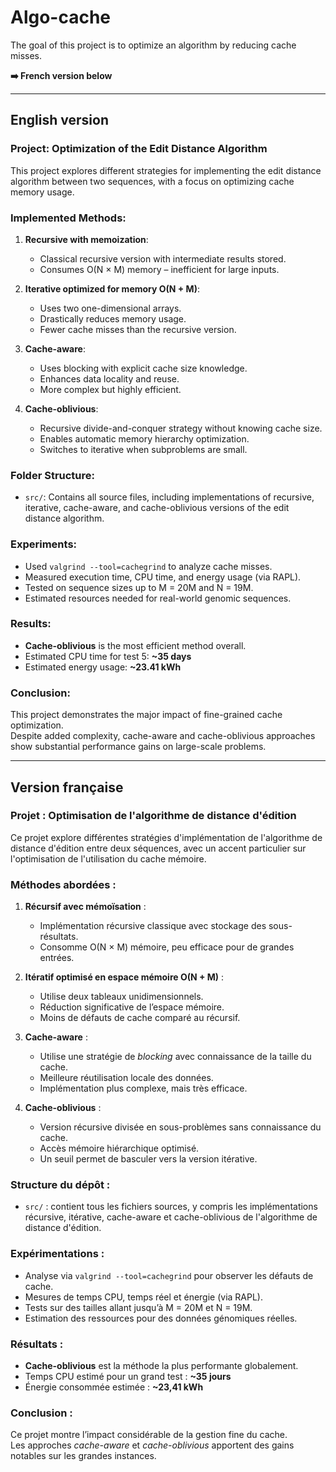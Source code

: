 # Algo-cache

The goal of this project is to optimize an algorithm by reducing cache misses.

**➡️ French version below**

---

##  English version

### Project: Optimization of the Edit Distance Algorithm

This project explores different strategies for implementing the edit distance algorithm between two sequences, with a focus on optimizing cache memory usage.

### Implemented Methods:

1. **Recursive with memoization**:
   - Classical recursive version with intermediate results stored.
   - Consumes O(N × M) memory – inefficient for large inputs.

2. **Iterative optimized for memory O(N + M)**:
   - Uses two one-dimensional arrays.
   - Drastically reduces memory usage.
   - Fewer cache misses than the recursive version.

3. **Cache-aware**:
   - Uses blocking with explicit cache size knowledge.
   - Enhances data locality and reuse.
   - More complex but highly efficient.

4. **Cache-oblivious**:
   - Recursive divide-and-conquer strategy without knowing cache size.
   - Enables automatic memory hierarchy optimization.
   - Switches to iterative when subproblems are small.

### Folder Structure:

- `src/`: Contains all source files, including implementations of recursive, iterative, cache-aware, and cache-oblivious versions of the edit distance algorithm.

### Experiments:
- Used `valgrind --tool=cachegrind` to analyze cache misses.
- Measured execution time, CPU time, and energy usage (via RAPL).
- Tested on sequence sizes up to M = 20M and N = 19M.
- Estimated resources needed for real-world genomic sequences.

### Results:
- **Cache-oblivious** is the most efficient method overall.
- Estimated CPU time for test 5: **~35 days**
- Estimated energy usage: **~23.41 kWh**

### Conclusion:
This project demonstrates the major impact of fine-grained cache optimization.  
Despite added complexity, cache-aware and cache-oblivious approaches show substantial performance gains on large-scale problems.

---

## Version française

### Projet : Optimisation de l'algorithme de distance d'édition

Ce projet explore différentes stratégies d'implémentation de l'algorithme de distance d'édition entre deux séquences, avec un accent particulier sur l'optimisation de l'utilisation du cache mémoire.

### Méthodes abordées :

1. **Récursif avec mémoïsation** :
   - Implémentation récursive classique avec stockage des sous-résultats.
   - Consomme O(N × M) mémoire, peu efficace pour de grandes entrées.

2. **Itératif optimisé en espace mémoire O(N + M)** :
   - Utilise deux tableaux unidimensionnels.
   - Réduction significative de l’espace mémoire.
   - Moins de défauts de cache comparé au récursif.

3. **Cache-aware** :
   - Utilise une stratégie de *blocking* avec connaissance de la taille du cache.
   - Meilleure réutilisation locale des données.
   - Implémentation plus complexe, mais très efficace.

4. **Cache-oblivious** :
   - Version récursive divisée en sous-problèmes sans connaissance du cache.
   - Accès mémoire hiérarchique optimisé.
   - Un seuil permet de basculer vers la version itérative.

### Structure du dépôt :

- `src/` : contient tous les fichiers sources, y compris les implémentations récursive, itérative, cache-aware et cache-oblivious de l'algorithme de distance d'édition.

### Expérimentations :
- Analyse via `valgrind --tool=cachegrind` pour observer les défauts de cache.
- Mesures de temps CPU, temps réel et énergie (via RAPL).
- Tests sur des tailles allant jusqu’à M = 20M et N = 19M.
- Estimation des ressources pour des données génomiques réelles.

### Résultats :
- **Cache-oblivious** est la méthode la plus performante globalement.
- Temps CPU estimé pour un grand test : **~35 jours**
- Énergie consommée estimée : **~23,41 kWh**

### Conclusion :
Ce projet montre l’impact considérable de la gestion fine du cache.  
Les approches *cache-aware* et *cache-oblivious* apportent des gains notables sur les grandes instances.
